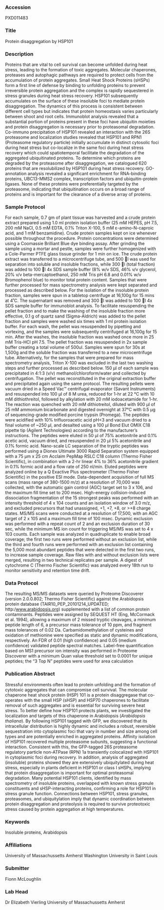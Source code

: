 ### Accession
PXD011483

### Title
Protein disaggregation by HSP101

### Description
Proteins that are vital to cell survival can become unfolded during heat stress, leading to the formation of toxic aggregates. Molecular chaperones, proteases and autophagic pathways are required to protect cells from the accumulation of protein aggregates. Small Heat Shock Proteins (sHSPs) form a first line of defense by binding to unfolding proteins to prevent irreversible protein aggregation and the complex is rapidly sequestered in stress granules during heat stress recovery. HSP101 subsequently accumulates on the surface of these insoluble foci to mediate protein disaggregation. The dynamics of this process is consistent between different cell types but indicates that protein homeostasis varies particularly between shoot and root cells. Immunoblot analysis revealed that a substantial portion of proteins present in these foci have ubiquitin moieties and protein disaggregation is necessary prior to proteasomal degradation. Co-immuno precipitation of HSP101 revealed an interaction with the 26S proteasome and localization studies revealed that HSP101 and RPN1 (Proteasome regulatory particle) initially accumulate in distinct cytosolic foci during heat stress but co-localize in the same foci during heat stress recovery which could spatiotemporal facilitate the degradation of the aggregated ubiquitinated proteins. To determine which proteins are degraded by the proteasome after disaggregation, we catalogued 620 proteins that are resolubilized by HSP101 during heat stress recovery. GO-annotation analysis revealed a significant enrichment for RNA-binding proteins, UBC13-MMS2 complex, transcription factors and ubiquitin-protein ligases. None of these proteins were preferentially targeted by the proteasome, indicating that ubiquitination occurs on a broad range of proteins and is important for the clearance of a diverse array of proteins.

### Sample Protocol
For each sample, 0.7 gm of plant tissue was harvested and a crude protein extract prepared using 1.0 ml protein isolation buffer (25 mM HEPES, pH 7.5, 200 mM NaCl, 0.5 mM EDTA, 0.1% Triton X-100, 5 mM ε-amino-N-caproic acid, and 1 mM benzamidine). Crude protein samples kept on ice whenever possible throughout the procedure. Protein concentrations were determined using a Coomassie Brilliant Blue dye binding assay. After grinding the sample using a mortar and pestle, samples were further homogenized with a Cole-Parmer PTFE glass tissue grinder for 1 min on ice. The crude protein extract was transferred to a microcentrifuge tube, and 500 l was used for separation into soluble and insoluble fractions, while 300 l (total fraction) was added to 100 l 4x SDS sample buffer (8% w/v SDS, 46% v/v glycerol, 20% v/v beta-mercaptoethanol, 250 mM Tris pH 6.8 and 0.01% w/v Bromophenol blue) to monitor total protein content. Samples that were further processed for mass spectrometry analysis were kept separated and processed as described below. For the isolation of the insoluble protein fraction, samples were spun in a tabletop centrifuge at 16,100g for 15 mins at 4˚C. The supernatant was removed and 300 l was added to 100 l 4x SDS sample buffer for immunoblot analysis. To facilitate resuspending the pellet fraction and to make the washing of the insoluble fraction more effective, 0.1 g of quartz sand (Sigma-Aldrich) was added to the pellet fraction and samples were washed six times with 1 ml protein isolation buffer. For each wash, the pellet was resuspended by pipetting and vortexing, and the samples were subsequently centrifuged at 16,100g for 15 min. After the washes, the insoluble fraction was washed once more in 25 mM Tris-HCl pH 7.5. The pellet fraction was resuspended in 2x sample buffer creating a total volume of 500ul. Samples were spun for 30s at 1,500g and the soluble fraction was transferred to a new microcentrifuge tube. Alternatively, for the samples that were prepared for mass spectrometry analysis, Triton X-100 was excluded in the last two washing steps and further processed as described below. 150 µl of each sample was precipitated in 4:1:3 (v/v) methanol/chloroform/water and collected by centrifugation. The pellet was reconstituted in the original extraction buffer and precipitated again using the same protocol. The resulting pellets were vacuum dried in a Speed Vac™ centrifugal evaporator (Savant Instruments) and resuspended into 100 µl of 8 M urea, reduced for 1-hr at 22 °C with 10 mM dithiothreitol, followed by alkylation with 20 mM iodoacetamide for 1-hr. The reaction was quenched with 20 mM dithiotreitol, diluted with 900 µl of 25 mM ammonium bicarbonate and digested overnight at 37°C with 0.5 µg of sequencing-grade modified porcine trypsin (Promega).  The peptides were acidified with 10% trifluoroacetic acid pH<3 and vacuum dried to a final volume of ~250 µl, and desalted using a 100 µl Bond Elut OMIX C18 pipette tip (Agilent Technologies) according to the manufacturer’s instructions.  The peptides were eluted in 50 µl of 75% acetonitrile and 0.1% acetic acid, vacuum dried, and resuspended in 20 µl 5% acetonitrile and 0.1% formic acid. Nano-scale LC separation of the tryptic peptides was performed using a Dionex Ultimate 3000 Rapid Separation system equipped with a 75 µm x 25 cm Acclaim PepMap RSLC C18 column (Thermo Fisher Scientific), in combination with a 2-hr linear 4% to 36% acetonitrile gradient in 0.1% formic acid and a flow rate of 250 nl/min. Eluted peptides were analyzed online by a Q Exactive Plus spectrometer (Thermo Fisher Scientific) in the positive ESI mode.  Data-dependent acquisition of full MS scans (mass range of 380-1500 m/z) at a resolution of 70,000 was collected, with the automatic gain control (AGC) target set to 3 x 106, and the maximum fill time set to 200 msec. High-energy collision-induced dissociation fragmentation of the 15 strongest peaks was performed with an intensity threshold of 4 x 104 counts and an isolation window of 3.0 m/z, and excluded precursors that had unassigned, +1, +7, +8, or >+8 charge states.  MS/MS scans were conducted at a resolution of 17,500, with an AGC target of 2 x 105 and a maximum fill time of 100 msec.  Dynamic exclusion was performed with a repeat count of 2 and an exclusion duration of 30 sec, while the minimum MS ion count for triggering MS/MS was set to 4 x 103 counts.  Each sample was analyzed in quadruplicate to enable broad coverage; the first two runs were performed without an exclusion list, while the third and fourth runs were performed with an exclusion list containing the 5,000 most abundant peptides that were detected in the first two runs, to increase sample coverage.  Raw files with and without exclusion lists were merged, resulting in two technical replicates per sample.  A digest of cytochrome C (Thermo Fischer Scientific) was analyzed every 18th run to monitor sensitivity and retention time drift.

### Data Protocol
The resulting MS/MS datasets were queried by Proteome Discoverer (version 2.0.0.802; Thermo Fisher Scientific) against the Arabidopsis protein database (TAIR10_PEP_20101214_UPDATED; http:/www.arabidopsis.org) supplemented with a list of common protein contaminants.  Peptides were assigned by SEQUEST HT (Eng, McCormack et al. 1994), allowing a maximum of 2 missed tryptic cleavages, a minimum peptide length of 6, a precursor mass tolerance of 10 ppm, and fragment mass tolerances of 0.02 Da. Carbamidomethylation of cysteines and oxidation of methionine were specified as static and dynamic modifications, respectively.  An FDR of 0.01 (high confidence) and 0.05 (medium confidence) validated peptide spectral matches.  Label-free quantification based on MS1 precursor ion intensity was performed in Proteome Discoverer with a minimum Quan value threshold set to 0.0001 for unique peptides; the “3 Top N” peptides were used for area calculation

### Publication Abstract
Stressful environments often lead to protein unfolding and the formation of cytotoxic aggregates that can compromise cell survival. The molecular chaperone heat shock protein (HSP) 101 is a protein disaggregase that co-operates with the small HSP (sHSP) and HSP70 chaperones to facilitate removal of such aggregates and is essential for surviving severe heat stress. To better define how HSP101 protects plants, we investigated the localization and targets of this chaperone in Arabidopsis (<i>Arabidopsis thaliana</i>). By following HSP101 tagged with GFP, we discovered that its intracellular distribution is highly dynamic and includes a robust, reversible sequestration into cytoplasmic foci that vary in number and size among cell types and are potentially enriched in aggregated proteins. Affinity isolation of HSP101 recovered multiple proteasome subunits, suggesting a functional interaction. Consistent with this, the GFP-tagged 26S proteasome regulatory particle non-ATPase (RPN) 1a transiently colocalized with HSP101 in cytoplasmic foci during recovery. In addition, analysis of aggregated (insoluble) proteins showed they are extensively ubiquitylated during heat stress, especially in plants deficient in HSP101 or class I sHSPs, implying that protein disaggregation is important for optimal proteasomal degradation. Many potential HSP101 clients, identified by mass spectrometry of insoluble proteins, overlapped with known stress granule constituents and sHSP-interacting proteins, confirming a role for HSP101 in stress granule function. Connections between HSP101, stress granules, proteasomes, and ubiquitylation imply that dynamic coordination between protein disaggregation and proteolysis is required to survive proteotoxic stress caused by protein aggregation at high temperatures.

### Keywords
Insoluble proteins, Arabidopsis

### Affiliations
University of Massachussetts Amherst
Washington University in Saint Louis

### Submitter
Fionn McLoughlin

### Lab Head
Dr Elizabeth Vierling
University of Massachussetts Amherst



